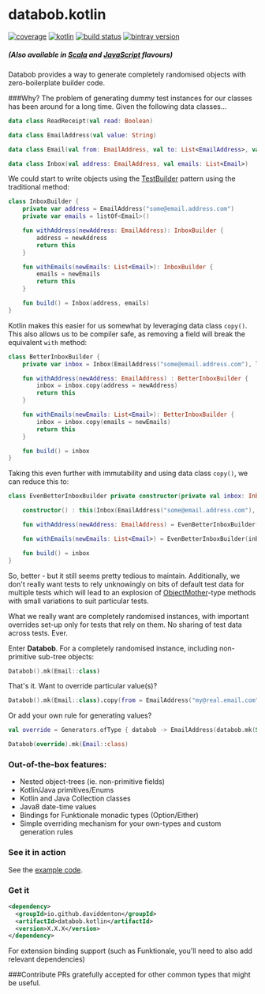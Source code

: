 # databob.kotlin

[![coverage](https://coveralls.io/repos/daviddenton/databob.scala/badge.svg?branch=master)](https://coveralls.io/github/daviddenton/databob.kotlin?branch=master)
[![kotlin](https://img.shields.io/badge/kotlin-1.0.0-blue.svg)](http://kotlinlang.org)
[![build status](https://travis-ci.org/daviddenton/databob.kotlin.svg?branch=master)](https://travis-ci.org/daviddenton/databob.kotlin)
[![bintray version](https://api.bintray.com/packages/daviddenton/maven/databob.kotlin/images/download.svg)](https://bintray.com/daviddenton/maven/databob.kotlin/_latestVersion)

##### (Also available in [Scala](https://github.com/daviddenton/databob.scala) and [JavaScript](https://github.com/daviddenton/databob) flavours)

Databob provides a way to generate completely randomised objects with zero-boilerplate builder code.

###Why?
The problem of generating dummy test instances for our classes has been around for a long time. Given the following data classes...
```kotlin
data class ReadReceipt(val read: Boolean)

data class EmailAddress(val value: String)

data class Email(val from: EmailAddress, val to: List<EmailAddress>, val date: ZonedDateTime, val read: Boolean, val subject: String, val readReceipt: Option<ReadReceipt>)

data class Inbox(val address: EmailAddress, val emails: List<Email>)
```

We could start to write objects using the [TestBuilder](http://www.javacodegeeks.com/2013/06/builder-pattern-good-for-code-great-for-tests.html) pattern using the traditional method:
```kotlin
class InboxBuilder {
    private var address = EmailAddress("some@email.address.com")
    private var emails = listOf<Email>()

    fun withAddress(newAddress: EmailAddress): InboxBuilder {
        address = newAddress
        return this
    }

    fun withEmails(newEmails: List<Email>): InboxBuilder {
        emails = newEmails
        return this
    }

    fun build() = Inbox(address, emails)
}
```

Kotlin makes this easier for us somewhat by leveraging data class ```copy()```. This also allows us to be compiler safe, as removing 
a field will break the equivalent ```with``` method:
```kotlin
class BetterInboxBuilder {
    private var inbox = Inbox(EmailAddress("some@email.address.com"), listOf<Email>())

    fun withAddress(newAddress: EmailAddress) : BetterInboxBuilder {
        inbox = inbox.copy(address = newAddress)
        return this
    }

    fun withEmails(newEmails: List<Email>): BetterInboxBuilder {
        inbox = inbox.copy(emails = newEmails)
        return this
    }

    fun build() = inbox
}
```

Taking this even further with immutability and using data class ```copy()```, we can reduce this to:

```kotlin
class EvenBetterInboxBuilder private constructor(private val inbox: Inbox) {

    constructor() : this(Inbox(EmailAddress("some@email.address.com"), listOf<Email>()))

    fun withAddress(newAddress: EmailAddress) = EvenBetterInboxBuilder(inbox.copy(address = newAddress))

    fun withEmails(newEmails: List<Email>) = EvenBetterInboxBuilder(inbox.copy(emails = newEmails))

    fun build() = inbox
}
```

So, better - but it still seems pretty tedious to maintain. Additionally, we don't really want tests to rely unknowingly on 
bits of default test data for multiple tests which will lead to an explosion of [ObjectMother](http://martinfowler.com/bliki/ObjectMother.html)-type methods with small variations 
to suit particular tests.

What we really want are completely randomised instances, with important overrides set-up only for tests that rely on them. No sharing of test data across tests. Ever.

Enter <b>Databob</b>. For a completely randomised instance, including non-primitive sub-tree objects:
```kotlin
Databob().mk(Email::class)
```

That's it. Want to override particular value(s)?
```kotlin
Databob().mk(Email::class).copy(from = EmailAddress("my@real.email.com"))
```

Or add your own rule for generating values?
```kotlin
val override = Generators.ofType { databob -> EmailAddress(databob.mk(String::class) + "@" + databob.mk(String::class) + ".com") }

Databob(override).mk(Email::class)
```

### Out-of-the-box features:
- Nested object-trees (ie. non-primitive fields)
- Kotlin/Java primitives/Enums
- Kotlin and Java Collection classes
- Java8 date-time values
- Bindings for Funktionale monadic types (Option/Either)
- Simple overriding mechanism for your own-types and custom generation rules

### See it in action
See the [example code](https://github.com/daviddenton/databob.kotlin/tree/master/src/test/kotlin/examples).

### Get it
```XML
<dependency>
  <groupId>io.github.daviddenton</groupId>
  <artifactId>databob.kotlin</artifactId>
  <version>X.X.X</version>
</dependency>
```

For extension binding support (such as Funktionale, you'll need to also add relevant dependencies)

###Contribute
PRs gratefully accepted for other common types that might be useful.
